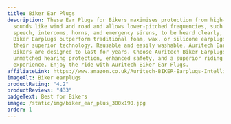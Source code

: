 ```yaml
---
title: Biker Ear Plugs
description: These Ear Plugs for Bikers maximises protection from high-frequency
  sounds like wind and road and allows lower-pitched frequencies, such as
  speech, intercoms, horns, and emergency sirens, to be heard clearly, Auritech
  Biker Earplugs outperform traditional foam, wax, or silicone earplugs with
  their superior technology. Reusable and easily washable, Auritech Earplugs for
  Bikers are designed to last for years. Choose Auritech Biker Earplugs for
  unmatched hearing protection, enhanced safety, and a superior riding
  experience. Enjoy the ride with Auritech Biker Ear Plugs.
affiliateLink: https://www.amazon.co.uk/Auritech-BIKER-Earplugs-Intelligent-Motorcyclists/dp/B01FUFT0SW?maas=maas_adg_B7D3AC475D4216DAE6B9BD13342E9D15_afap_abs&ref_=aa_maas&tag=maas
imageAlt: Biker earplugs
productRating: "4.2"
productReviews: "433"
badgeText: Best for Bikers
image: /static/img/biker_ear_plus_300x190.jpg
order: 1
---
```


